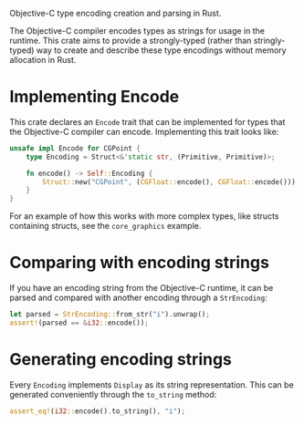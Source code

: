 Objective-C type encoding creation and parsing in Rust.

The Objective-C compiler encodes types as strings for usage in the runtime.
This crate aims to provide a strongly-typed (rather than stringly-typed) way
to create and describe these type encodings without memory allocation in Rust.

# Implementing Encode

This crate declares an `Encode` trait that can be implemented for types that
the Objective-C compiler can encode. Implementing this trait looks like:

``` rust
unsafe impl Encode for CGPoint {
    type Encoding = Struct<&'static str, (Primitive, Primitive)>;

    fn encode() -> Self::Encoding {
        Struct::new("CGPoint", (CGFloat::encode(), CGFloat::encode()))
    }
}
```

For an example of how this works with more complex types, like structs
containing structs, see the `core_graphics` example.

# Comparing with encoding strings

If you have an encoding string from the Objective-C runtime, it can be parsed
and compared with another encoding through a `StrEncoding`:

``` rust
let parsed = StrEncoding::from_str("i").unwrap();
assert!(parsed == &i32::encode());
```

# Generating encoding strings

Every `Encoding` implements `Display` as its string representation.
This can be generated conveniently through the `to_string` method:

``` rust
assert_eq!(i32::encode().to_string(), "i");
```
